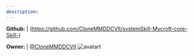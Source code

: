 ```yaml
---
description: 
---
```



**Github:** | (https://github.com/CloneMMDDCVII/systemSkill-Mycroft-core-Skill-)

**Owner:** | [@CloneMMDDCVII](https://github.com/CloneMMDDCVII) ![avatart](https://avatars1.githubusercontent.com/u/20343250?v=4)


